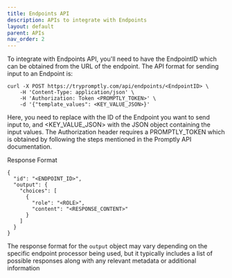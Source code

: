 ```yaml
---
title: Endpoints API
description: APIs to integrate with Endpoints
layout: default
parent: APIs
nav_order: 2
---
```


To integrate with Endpoints API, you'll need to have the EndpointID which can be obtained from the URL of the endpoint. The API format for sending input to an Endpoint is:

```
curl -X POST https://trypromptly.com/api/endpoints/<EndpointID> \
    -H 'Content-Type: application/json' \
    -H 'Authorization: Token <PROMPTLY_TOKEN>' \
    -d '{"template_values": <KEY_VALUE_JSON>}'
```

Here, you need to replace <EndpointID> with the ID of the Endpoint you want to send input to, and <KEY_VALUE_JSON> with the JSON object containing the input values. The Authorization header requires a PROMPTLY_TOKEN which is obtained by following the steps mentioned in the Promptly API documentation.

Response Format
```
{
  "id": "<ENDPOINT_ID>",
  "output": {
    "choices": [
      {
        "role": "<ROLE>",
        "content": "<RESPONSE_CONTENT>"
      }
    ]
  }
}
```
The response format for the `output` object may vary depending on the specific endpoint processor being used, but it typically includes a list of possible responses along with any relevant metadata or additional information